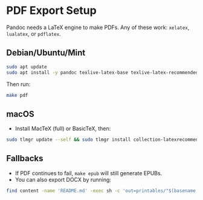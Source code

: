 # PDF Export Setup

Pandoc needs a LaTeX engine to make PDFs. Any of these work: `xelatex`, `lualatex`, or `pdflatex`.

## Debian/Ubuntu/Mint

```bash
sudo apt update
sudo apt install -y pandoc texlive-latex-base texlive-latex-recommended texlive-latex-extra texlive-fonts-recommended texlive-fonts-extra texlive-xetex lmodern
```

Then run:

```bash
make pdf
```

## macOS

- Install MacTeX (full) or BasicTeX, then:

```bash
sudo tlmgr update --self && sudo tlmgr install collection-latexrecommended collection-fontsrecommended xetex
```

## Fallbacks

- If PDF continues to fail, `make epub` will still generate EPUBs.
- You can also export DOCX by running:

```bash
find content -name 'README.md' -exec sh -c 'out=printables/"$(basename $(dirname {})).docx"; pandoc "{}" -o "$out"' \;
```
